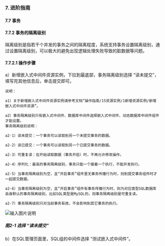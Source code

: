 ### 7. 进阶指南

#### 7.7 事务

#### 7.7.2 事务的隔离级别

隔离级别是指若干个并发的事务之间的隔离程度，系统支持事务设置隔离级别，通过设置隔离级别，可以极大的避免出现逻辑处理失败导致的脏数据等问题。

#### 7.7.2.1 操作步骤

a）新增嵌入式中间件资源实例，下拉到最底部，事务隔离级别选择 “读未提交”，填写完其他信息后，单击提交即可。

```
说明：

a1）关于新增嵌入式中间件资源实例请参考文档“操作指南/15资源实例/1新增资源实例/新增嵌入式中间件资源”。

a2）事务隔离级别只有嵌入式中间件、数据库中间件选择嵌入式中间件、动态数据库中间件组件才能设置。
事务隔离级别说明：

a2-1）读未提交：一个事务可以读取到另一个未提交事务的数据。

a2-2）读已提交：一个事务可以读取到另一个已提交事务的数据。

a2-3）可重复读：在开始读取数据（事务开启）时，不再允许修改操作。

a2-4）序列化：最高的事务隔离级别，事务只能一个接着一个执行，不能并发执行。

a2-5）当事务隔离级别为空，且“开启事务”组件里无事务传播行为时，则到提交事务组件时才一起提交数据。

a2-6）当事务隔离级别为空，且“开启事务”组件有事务传播行为时，则为对应类型SQL数据库自身默认的事务隔离级别，比如SQL类型是MySQL的，则事务隔离级别是可重复读。

a2-7）事务隔离级别只对当前事务有效，不会影响到其它事务的执行。
```

![输入图片说明](../../../../images/SoFlu%EF%BC%88%E5%90%8E%E7%AB%AF%EF%BC%89%E5%BC%80%E5%8F%91%E5%B9%B3%E5%8F%B0/1.%20%E6%9C%80%E6%96%B0%E7%89%88%E6%9C%AC%20-%20%E6%9B%B4%E6%96%B0%E6%97%A5%E6%9C%9F%20-%202022.10.08/7.%20%E8%BF%9B%E9%98%B6%E6%8C%87%E5%8D%97/7.%20%E4%BA%8B%E5%8A%A1/2-1.png)

##### 图2-1 选择 “读未提交”

b）在SQL管理页面里，SQL组的中间件选择 “测试嵌入式中间件”。

